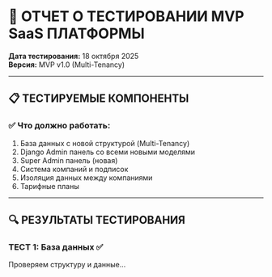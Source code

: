 # 🧪 ОТЧЕТ О ТЕСТИРОВАНИИ MVP SaaS ПЛАТФОРМЫ

**Дата тестирования:** 18 октября 2025  
**Версия:** MVP v1.0 (Multi-Tenancy)

---

## 📋 ТЕСТИРУЕМЫЕ КОМПОНЕНТЫ

### ✅ Что должно работать:
1. База данных с новой структурой (Multi-Tenancy)
2. Django Admin панель со всеми новыми моделями
3. Super Admin панель (новая)
4. Система компаний и подписок
5. Изоляция данных между компаниями
6. Тарифные планы

---

## 🔍 РЕЗУЛЬТАТЫ ТЕСТИРОВАНИЯ

### ТЕСТ 1: База данных ✅

Проверяем структуру и данные...
